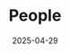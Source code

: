 ---
title: People
date: 2025-04-29

type: landing

sections:
  - block: people
    content:
      title: Meet the Team
      user_groups:
        - Group leader
        - Faculty & Principal
        - Researcher and Post Doctorate
        - Associate researcher
        - PhD Candidate
        - Principal Investigators
        - Researchers
        - Grad Students
        - Administration
        - Visitors
        - Alumni
      sort_by: Params.last_name
      sort_ascending: true
    design:
      show_interests: false
      show_role: true
      show_social: true

  - block: markdown
    content:
      title: Alumni and Graduated PhD
      text: |
        **Graduated PhD**  
        Robert Skulstad  
        Pierre Major  
        Lars Ivar Hatledal  
        Thiago Gabriel Monteiro  
        Xu Cheng  
        André Listou Ellefsen  
        Yingguang Chu  
        Cong Liu  
        Filippo Sanfilippo  
        Peihua Han  
        Tongtong Wang  
        Baiheng Wu  
        Motoyasu Kanazawa  
        Chunlin Wang  
        Mingda Zhu  
        Zizheng Liu

        **Alumni**  
        Shiyang Li  
        Shuai Yuan  
        Luman Zhao  
        Feng Yue  
        Yuxiang Deng  
        Pedersen Birger Skogeng  
        Wei Li  
        Yueri Cai
---